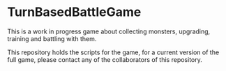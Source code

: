 # TurnBasedBattleGame

This is a work in progress game about collecting monsters, upgrading, training and battling with them.

This repository holds the scripts for the game, for a current version of the full game, please contact any of the collaborators of this repository.
